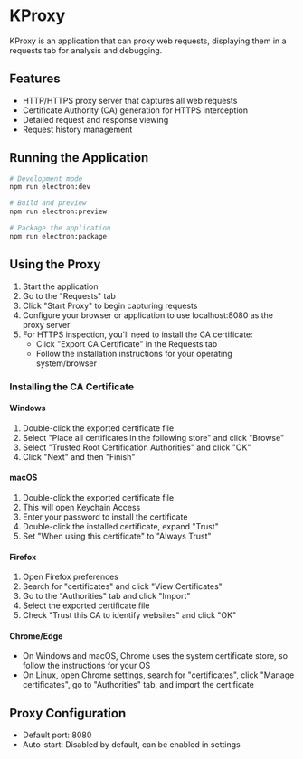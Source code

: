 # KProxy

KProxy is an application that can proxy web requests, displaying them in a requests tab for analysis and debugging.

## Features

- HTTP/HTTPS proxy server that captures all web requests
- Certificate Authority (CA) generation for HTTPS interception
- Detailed request and response viewing
- Request history management

## Running the Application

```bash
# Development mode
npm run electron:dev

# Build and preview
npm run electron:preview

# Package the application
npm run electron:package
```

## Using the Proxy

1. Start the application
2. Go to the "Requests" tab
3. Click "Start Proxy" to begin capturing requests
4. Configure your browser or application to use localhost:8080 as the proxy server
5. For HTTPS inspection, you'll need to install the CA certificate:
   - Click "Export CA Certificate" in the Requests tab
   - Follow the installation instructions for your operating system/browser

### Installing the CA Certificate

#### Windows

1. Double-click the exported certificate file
2. Select "Place all certificates in the following store" and click "Browse"
3. Select "Trusted Root Certification Authorities" and click "OK"
4. Click "Next" and then "Finish"

#### macOS

1. Double-click the exported certificate file
2. This will open Keychain Access
3. Enter your password to install the certificate
4. Double-click the installed certificate, expand "Trust"
5. Set "When using this certificate" to "Always Trust"

#### Firefox

1. Open Firefox preferences
2. Search for "certificates" and click "View Certificates"
3. Go to the "Authorities" tab and click "Import"
4. Select the exported certificate file
5. Check "Trust this CA to identify websites" and click "OK"

#### Chrome/Edge

- On Windows and macOS, Chrome uses the system certificate store, so follow the instructions for your OS
- On Linux, open Chrome settings, search for "certificates", click "Manage certificates", go to "Authorities" tab, and import the certificate

## Proxy Configuration

- Default port: 8080
- Auto-start: Disabled by default, can be enabled in settings
